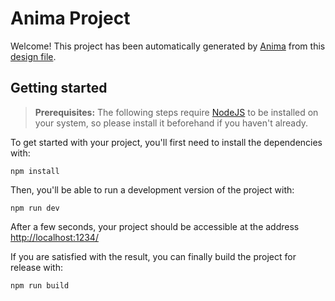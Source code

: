 # Anima Project

Welcome! This project has been automatically generated by [Anima](https://animaapp.com/) from this [design file](https://www.figma.com/file/GS9rDa49C0r8gFDtX9d3he/Bio%20Bid%2C%20Emmanuelle%20%26%20James).

## Getting started

> **Prerequisites:**
> The following steps require [NodeJS](https://nodejs.org/en/) to be installed on your system, so please
> install it beforehand if you haven't already.

To get started with your project, you'll first need to install the dependencies with:

```
npm install
```

Then, you'll be able to run a development version of the project with:

```
npm run dev
```

After a few seconds, your project should be accessible at the address
[http://localhost:1234/](http://localhost:1234/)


If you are satisfied with the result, you can finally build the project for release with:

```
npm run build
```
